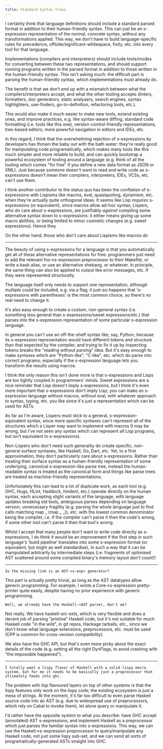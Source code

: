 ```yaml
---
title: Standard Syntax Trees
---
```

I certainly think that language definitions should include a standard parsed format in addition to their human-friendly syntax. This can just be an s-expression representation of the normal, concrete syntax, without any transformations applied. This way, we don't have to build language-specific rules for precedence, offside/significant-whitespace, fixity, etc. into every tool for that language.

Implementations (compilers and interpreters) should include tools/modes for converting between these two representations, and should support running programs written in the parsed format in addition to those written in the human-friendly syntax. This isn't asking much: the difficult part is parsing the human-friendly syntax, which implementations must already do.

The benefit is that we don't end up with a mismatch between what the compilers/interpreters accept, and what the other tooling accepts (linters, formatters, doc generators, static analysers, search engines, syntax highlighters, use-finders, go-to-definition, refactoring tools, etc.).

This would also make it much easier to make new tools, extend existing ones, and improve practices, e.g. like syntax-aware diffing, standard code formatting (i.e. tools like this one), version-control-friendly representations, tree-based editors, more powerful navigation in editors and IDEs, etc.

In this regard, I think that the overwhelming rejection of s-expressions by developers has thrown the baby out with the bath water: they're really good for manipulating code programatically, which makes many tools like this much simpler and more reliable to build, and can quickly bootstrap a powerful ecosystem of tooling around a language (e.g. think of all the tooling which comes "for free" if you define a new data format as JSON or XML). Just because someone doesn't want to read and write code as s-expressions doesn't mean their compilers, interpreters, IDEs, VCSs, etc. can't use them.

I think another contributor to the status quo has been the conflation of s-expressions with Lispisms like macros, eval, quasiquoting, dynamism, etc. when they're actually quite orthogonal ideas. It seems like Lisp *requires* s-expressions (or equivalent), since macros allow ad-hoc syntax; Lispers, who *do* care about s-expressions, are justifiably *against* compiling some alternative syntax down to s-expressions: it either means giving up some macro abilities, or being limited to minor cosmetic changes (e.g. sweet expressions). Hence they

On the other hand, those who don't care about Lispisms like macros *do*

------------------------------------------------

The beauty of using s-expressions for a language is that you automatically get all of these alternative representations for free: programmers just need to add the relevant foo->s-expression preprocessor to their Makefile, or write a bash alias, or use an alternative shebang, or whatever. In principle, the same thing can also be applied to output like error messages, etc. if they were represented structurally.

The language itself only needs to support one representation, although multiple could be included, e.g. via a flag; it just-so-happens that 's-expressions with parentheses' is the most common choice, so there's no real need to change it.

It's also easy enough to create a custom, non-general syntax (i.e. something less general than s-expressions/sweet expressions/etc.) that parses into the s-expression representation of some particular s-expression language.

In general you can't use an off-the-shelf syntax like, say, Python, because its s-expression representation would have different tokens and structure than that expected by the compiler, and trying to fix it up by inspecting tokens breaks the "reading without parsing" idea. But it's easy enough to make syntaxes which are "Python-like", "C-like", etc. which do parse into correct programs; especially if the s-expression language lets you transform the results using macros.

I think the only reason this isn't done more is that s-expressions and Lisps are too tightly coupled in programmers' minds. Sweet expressions are a nice reminder that Lisp doesn't imply s-expressions, but I think it's even more important that s-expressions don't imply Lisp; you can make an s-expression language without macros, without eval, with whatever approach to syntax, typing, etc. you like since it's just a representation which can be used for ASTs.

As far as I'm aware, Lispers must stick to a general, s-expression-equivalent syntax, since more specific syntaxes can't represent all of the structures which a Lisper may want to implement with macros (I may be wrong, but I've not seen any syntax which can represent all Lisp programs, but isn't equivalent to s-expressions).

Non-Lispers who don't need such generality do create specific, non-general surface syntaxes, like Haskell, Go, Dart, etc. Yet, to a first approximation, they don't particularly care about s-expressions. Rather than treating their surface syntax as a human-friendly representation of some underlying, canonical s-expression-like parse tree, instead the human-readable syntax is treated as the canonical form and things like parse trees are treated as machine-friendly representations.

Unfortunately this can lead to a lot of duplicate work, as each tool (e.g. GHC, Hugs, HLint, Haddock, hindent, etc.) operate directly on the human syntax, each accepting slight variants of the language, with language updates breaking old tools, ambiguous parses depending on language version, unnecessary fragility (e.g. parsing the whole language just to find calls matching map _ (map _ _)), etc. with the lowest common denominator being the compiler, i.e. if the compiler can't parse it then the code's wrong, if some other tool can't parse it then that tool's wrong.

Whilst I accept that many people don't want to write code directly as s-expressions, I do think it would be an improvement if the first step in such language's 'build pipeline' translates into some s-expression format (or equivalent, but might as well standardise), in such a way that it can be manipulated arbitrarily by intermediate steps (i.e. fragments of optimised AST scattered around some compiled binary's memory layout don't count!)

---------------------------------------------------------------------------



    So the missing link is an AST->s-expr generator?

This part is actually pretty trivial, as long as the AST datatypes allow generic programming. For example, I wrote a Core->s-expression pretty-printer quite easily, despite having no prior experience with generic programming.

    Well, we already have the Haskell->AST parser, don't we?

Not really. We have haskell-src-exts, which is very flexible and does a decent job of parsing "pristine" Haskell code, but it's not suitable for much Haskell code "in the wild", in git repos, Hackage tarballs, etc., since we don't know what language extensions, preprocessors, etc. must be used (CPP is common for cross-version compatibility).

We also have the GHC API, but that's even more picky about the exact details of the code (e.g. setting all the right DynFlags, to avoid crashing with "the impossible happened").


-------------------------------------------------------------------------



    I totally want a lispy flavor of Haskell with a solid lispy macro system, but for me it needs to be basically just a preprocessor that ultimately feeds into ghc.

The problem with lisp flavoured layers on top of other systems is that the lispy features only work on the lispy code; the existing ecosystem is just a mess of strings. At the moment, it's far too difficult to even parse Haskell source code into an AST (e.g. due to widespread use of preprocessors, which rely on Cabal to invoke them), let alone query or manipulate it.

I'd rather have the opposite system to what you describe: have GHC accept (annotated) AST s-expressions, and implement Haskell as a preprocessor which just parses the familiar syntax into s-expressions. This way, we can use the Haskell->s-expression preprocessor to query/manipulate any Haskell code, not just some lispy sub-set, and we can send all sorts of programatically-generated ASTs straight into GHC.
